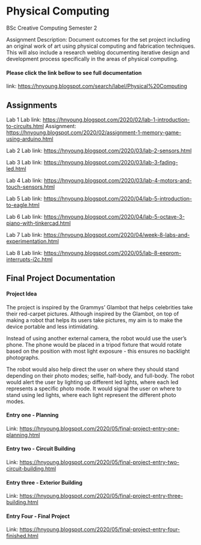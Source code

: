 # Physical Computing
BSc Creative Computing Semester 2

Assignment Description: Document outcomes for the set project including an original work of art using physical computing and fabrication techniques. This will also include a research weblog documenting iterative design and development process specifically in the areas of physical computing.

#### Please click the link bellow to see full documentation
link: https://hnyoung.blogspot.com/search/label/Physical%20Computing

## Assignments
Lab 1
  Lab link: https://hnyoung.blogspot.com/2020/02/lab-1-introduction-to-circuits.html
  Assignment: https://hnyoung.blogspot.com/2020/02/assignment-1-memory-game-using-arduino.html
  
Lab 2
  Lab link: https://hnyoung.blogspot.com/2020/03/lab-2-sensors.html

Lab 3
  Lab link: https://hnyoung.blogspot.com/2020/03/lab-3-fading-led.html

Lab 4
  Lab link: https://hnyoung.blogspot.com/2020/03/lab-4-motors-and-touch-sensors.html
  
Lab 5
  Lab link: https://hnyoung.blogspot.com/2020/04/lab-5-introduction-to-eagle.html
  
Lab 6
  Lab link: https://hnyoung.blogspot.com/2020/04/lab-5-octave-3-piano-with-tinkercad.html
  
Lab 7
  Lab link: https://hnyoung.blogspot.com/2020/04/week-8-labs-and-experimentation.html

Lab 8
  Lab link: https://hnyoung.blogspot.com/2020/05/lab-8-eeprom-interrupts-i2c.html
  

## Final Project Documentation 

#### Project Idea
The project is inspired by the Grammys’ Glambot that helps celebrities take their red-carpet pictures. Although inspired by the Glambot, on top of making a robot that helps its users take pictures, my aim is to make the device portable and less intimidating. 

Instead of using another external camera, the robot would use the user’s phone. The phone would be placed in a tripod fixture that would rotate based on the position with most light exposure - this ensures no backlight photographs. 

The robot would also help direct the user on where they should stand depending on their photo modes; selfie, half-body, and full-body. The robot would alert the user by lighting up different led lights, where each led represents a specific photo mode. It would signal the user on where to stand using led lights, where each light represent the different photo modes. 


#### Entry one - Planning
Link: https://hnyoung.blogspot.com/2020/05/final-project-entry-one-planning.html
#### Entry two - Circuit Building
Link: https://hnyoung.blogspot.com/2020/05/final-project-entry-two-circuit-building.html
#### Entry three - Exterior Building
Link: https://hnyoung.blogspot.com/2020/05/final-project-entry-three-building.html
#### Entry Four - Final Project
Link: https://hnyoung.blogspot.com/2020/05/final-project-entry-four-finished.html
